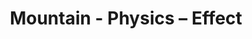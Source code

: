 ---
title: Mountain - Physics – Effect
builder: true
type: coming-soon

# Content section
sections:
  - headerSection
  - servicesSection
  - subscribeSection
  - contactSection
  - mapSection

# Background color
backgroundColor: 
  enable: true
  color: "#15ADE0"

# Background effect
physicsEffect: 
  enable: true
  ### Use C++ Hex colors for this effects. Recommended free program ColorMania.
  color: 0xfe0e55

---